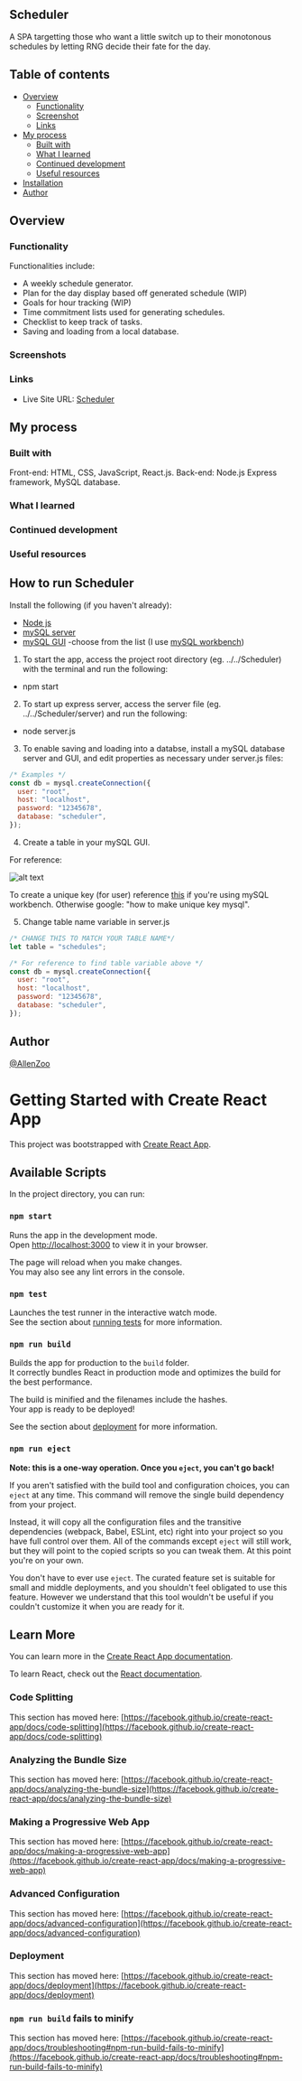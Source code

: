 ## Scheduler

A SPA targetting those who want a little switch up to their monotonous schedules by letting RNG decide their fate for the day.





## Table of contents

- [Overview](#overview)
  - [Functionality](#functionality)
  - [Screenshot](#screenshots)
  - [Links](#links)
- [My process](#my-process)
  - [Built with](#built-with)
  - [What I learned](#what-i-learned)
  - [Continued development](#continued-development)
  - [Useful resources](#useful-resources)
- [Installation](#how-to-run-scheduler)
- [Author](#author)

## Overview

### Functionality

Functionalities include: 
* A weekly schedule generator.
* Plan for the day display based off generated schedule (WIP)
* Goals for hour tracking (WIP)
* Time commitment lists used for generating schedules.
* Checklist to keep track of tasks.
* Saving and loading from a  local database.

### Screenshots

### Links
- Live Site URL: [Scheduler](https://allenzoo.github.io/Scheduler/)


## My process

### Built with

Front-end: HTML, CSS, JavaScript, React.js.
Back-end: Node.js Express framework, MySQL database.

### What I learned

### Continued development

### Useful resources

## How to run Scheduler
Install the following (if you haven't already):
- [Node js](https://nodejs.org/en/download/)
- [mySQL server](https://dev.mysql.com/downloads/mysql/)
- [mySQL GUI](https://codingsight.com/10-best-mysql-gui-tools/) -choose from the list (I use [mySQL workbench](https://dev.mysql.com/downloads/workbench/))


1. To start the app, access the project root directory (eg. ../../Scheduler) with the terminal and run the following:

- npm start

2. To start up express server, access the server file (eg. ../../Scheduler/server) and run the following:

- node server.js

3. To enable saving and loading into a databse, install a mySQL database server and GUI, and edit properties as necessary under server.js files:

```js
/* Examples */
const db = mysql.createConnection({
  user: "root",
  host: "localhost",
  password: "12345678",
  database: "scheduler",
});
```

4. Create a table in your mySQL GUI.

For reference: 

![alt text](https://github.com/AllenZoo/Scheduler/blob/master/Table.PNG)

To create a unique key (for user) reference [this](https://stackoverflow.com/questions/11376413/creating-unique-constraint-on-multiple-columns-in-mysql-workbench-eer-diagram) if you're using mySQL workbench. Otherwise google: "how to make unique key mysql".

5. Change table name variable in server.js
```js
/* CHANGE THIS TO MATCH YOUR TABLE NAME*/
let table = "schedules";

/* For reference to find table variable above */
const db = mysql.createConnection({
  user: "root",
  host: "localhost",
  password: "12345678",
  database: "scheduler",
});
```

## Author

[@AllenZoo](https://github.com/AllenZoo)










# Getting Started with Create React App

This project was bootstrapped with [Create React App](https://github.com/facebook/create-react-app).

## Available Scripts

In the project directory, you can run:

### `npm start`

Runs the app in the development mode.\
Open [http://localhost:3000](http://localhost:3000) to view it in your browser.

The page will reload when you make changes.\
You may also see any lint errors in the console.

### `npm test`

Launches the test runner in the interactive watch mode.\
See the section about [running tests](https://facebook.github.io/create-react-app/docs/running-tests) for more information.

### `npm run build`

Builds the app for production to the `build` folder.\
It correctly bundles React in production mode and optimizes the build for the best performance.

The build is minified and the filenames include the hashes.\
Your app is ready to be deployed!

See the section about [deployment](https://facebook.github.io/create-react-app/docs/deployment) for more information.

### `npm run eject`

**Note: this is a one-way operation. Once you `eject`, you can't go back!**

If you aren't satisfied with the build tool and configuration choices, you can `eject` at any time. This command will remove the single build dependency from your project.

Instead, it will copy all the configuration files and the transitive dependencies (webpack, Babel, ESLint, etc) right into your project so you have full control over them. All of the commands except `eject` will still work, but they will point to the copied scripts so you can tweak them. At this point you're on your own.

You don't have to ever use `eject`. The curated feature set is suitable for small and middle deployments, and you shouldn't feel obligated to use this feature. However we understand that this tool wouldn't be useful if you couldn't customize it when you are ready for it.

## Learn More

You can learn more in the [Create React App documentation](https://facebook.github.io/create-react-app/docs/getting-started).

To learn React, check out the [React documentation](https://reactjs.org/).

### Code Splitting

This section has moved here: [https://facebook.github.io/create-react-app/docs/code-splitting](https://facebook.github.io/create-react-app/docs/code-splitting)

### Analyzing the Bundle Size

This section has moved here: [https://facebook.github.io/create-react-app/docs/analyzing-the-bundle-size](https://facebook.github.io/create-react-app/docs/analyzing-the-bundle-size)

### Making a Progressive Web App

This section has moved here: [https://facebook.github.io/create-react-app/docs/making-a-progressive-web-app](https://facebook.github.io/create-react-app/docs/making-a-progressive-web-app)

### Advanced Configuration

This section has moved here: [https://facebook.github.io/create-react-app/docs/advanced-configuration](https://facebook.github.io/create-react-app/docs/advanced-configuration)

### Deployment

This section has moved here: [https://facebook.github.io/create-react-app/docs/deployment](https://facebook.github.io/create-react-app/docs/deployment)

### `npm run build` fails to minify

This section has moved here: [https://facebook.github.io/create-react-app/docs/troubleshooting#npm-run-build-fails-to-minify](https://facebook.github.io/create-react-app/docs/troubleshooting#npm-run-build-fails-to-minify)
